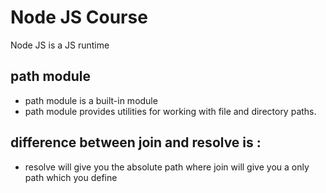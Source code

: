 # Node JS Course

Node JS is a JS runtime

## path module

- path module is a built-in module
- path module provides utilities for working with file and directory paths.

## difference between join and resolve is :

- resolve will give you the absolute path where join will give you a only path which you define

